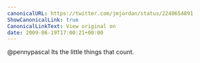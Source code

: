```yaml
---
canonicalURL: https://twitter.com/jmjordan/status/2240654891
ShowCanonicalLink: true
CanonicalLinkText: View original on
date: 2009-06-19T17:00:21+00:00
---
```

@pennypascal Its the little things that count.